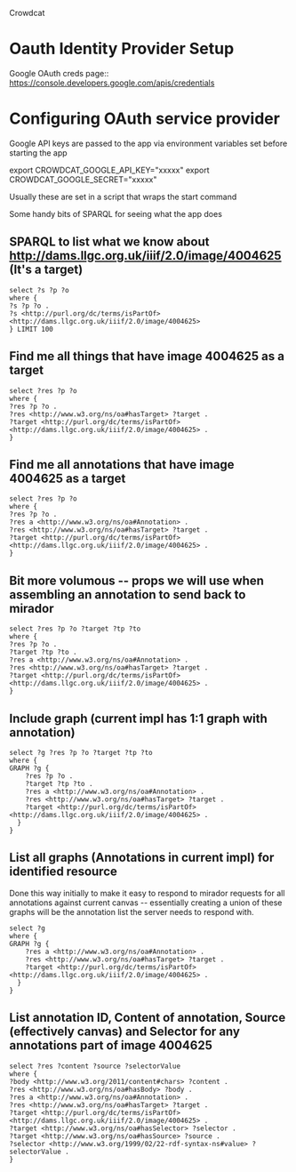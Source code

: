 Crowdcat

# Oauth Identity Provider Setup

Google OAuth creds page::
https://console.developers.google.com/apis/credentials

# Configuring OAuth service provider

Google API keys are passed to the app via environment variables set before starting the app

export CROWDCAT_GOOGLE_API_KEY="xxxxx"
export CROWDCAT_GOOGLE_SECRET="xxxxx"

Usually these are set in a script that wraps the start command


Some handy bits of SPARQL for seeing what the app does

## SPARQL to list what we know about http://dams.llgc.org.uk/iiif/2.0/image/4004625 (It's a target)
  
    select ?s ?p ?o 
    where {
    ?s ?p ?o .
    ?s <http://purl.org/dc/terms/isPartOf> <http://dams.llgc.org.uk/iiif/2.0/image/4004625>
    } LIMIT 100
  
  
## Find me all things that have image 4004625 as a target

    select ?res ?p ?o
    where {
    ?res ?p ?o .
    ?res <http://www.w3.org/ns/oa#hasTarget> ?target .
    ?target <http://purl.org/dc/terms/isPartOf> <http://dams.llgc.org.uk/iiif/2.0/image/4004625> .
    }

## Find me all annotations that have image 4004625 as a target

    select ?res ?p ?o
    where {
    ?res ?p ?o .
    ?res a <http://www.w3.org/ns/oa#Annotation> .
    ?res <http://www.w3.org/ns/oa#hasTarget> ?target .
    ?target <http://purl.org/dc/terms/isPartOf> <http://dams.llgc.org.uk/iiif/2.0/image/4004625> .
    }

## Bit more volumous -- props we will use when assembling an annotation to send back to mirador

    select ?res ?p ?o ?target ?tp ?to
    where {
    ?res ?p ?o .
    ?target ?tp ?to .
    ?res a <http://www.w3.org/ns/oa#Annotation> .
    ?res <http://www.w3.org/ns/oa#hasTarget> ?target .
    ?target <http://purl.org/dc/terms/isPartOf> <http://dams.llgc.org.uk/iiif/2.0/image/4004625> .
    }

## Include graph (current impl has 1:1 graph with annotation)

    select ?g ?res ?p ?o ?target ?tp ?to
    where {
    GRAPH ?g { 
        ?res ?p ?o .
        ?target ?tp ?to .
        ?res a <http://www.w3.org/ns/oa#Annotation> .
        ?res <http://www.w3.org/ns/oa#hasTarget> ?target .
        ?target <http://purl.org/dc/terms/isPartOf> <http://dams.llgc.org.uk/iiif/2.0/image/4004625> .
      }
    }

## List all graphs (Annotations in current impl) for identified resource

Done this way initially to make it easy to respond to mirador requests for all annotations against current canvas -- essentially creating 
a union of these graphs will be the annotation list the server needs to respond with.

    select ?g
    where {
    GRAPH ?g { 
        ?res a <http://www.w3.org/ns/oa#Annotation> .
        ?res <http://www.w3.org/ns/oa#hasTarget> ?target .
        ?target <http://purl.org/dc/terms/isPartOf> <http://dams.llgc.org.uk/iiif/2.0/image/4004625> .
      }
    }


## List annotation ID, Content of annotation, Source (effectively canvas) and Selector for any annotations part of image 4004625


    select ?res ?content ?source ?selectorValue
    where {
    ?body <http://www.w3.org/2011/content#chars> ?content .
    ?res <http://www.w3.org/ns/oa#hasBody> ?body .
    ?res a <http://www.w3.org/ns/oa#Annotation> .
    ?res <http://www.w3.org/ns/oa#hasTarget> ?target .
    ?target <http://purl.org/dc/terms/isPartOf> <http://dams.llgc.org.uk/iiif/2.0/image/4004625> .
    ?target <http://www.w3.org/ns/oa#hasSelector> ?selector .
    ?target <http://www.w3.org/ns/oa#hasSource> ?source .
    ?selector <http://www.w3.org/1999/02/22-rdf-syntax-ns#value> ?selectorValue .
    }
